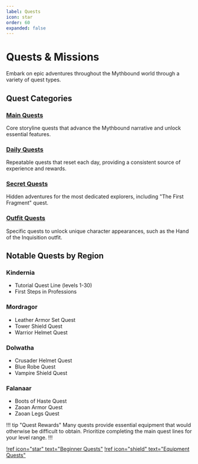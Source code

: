 ```yaml
---
label: Quests
icon: star
order: 60
expanded: false
---
```


# Quests & Missions

Embark on epic adventures throughout the Mythbound world through a variety of quest types.

## Quest Categories

### [Main Quests](main-quests.md)

Core storyline quests that advance the Mythbound narrative and unlock essential features.

### [Daily Quests](daily-quests.md)

Repeatable quests that reset each day, providing a consistent source of experience and rewards.

### [Secret Quests](secret-quests.md)

Hidden adventures for the most dedicated explorers, including "The First Fragment" quest.

### [Outfit Quests](outfit-quests.md)

Specific quests to unlock unique character appearances, such as the Hand of the Inquisition outfit.

## Notable Quests by Region

### Kindernia

- Tutorial Quest Line (levels 1-30)
- First Steps in Professions

### Mordragor

- Leather Armor Set Quest
- Tower Shield Quest
- Warrior Helmet Quest

### Dolwatha

- Crusader Helmet Quest
- Blue Robe Quest
- Vampire Shield Quest

### Falanaar

- Boots of Haste Quest
- Zaoan Armor Quest
- Zaoan Legs Quest

!!! tip "Quest Rewards"
Many quests provide essential equipment that would otherwise be difficult to obtain. Prioritize completing the main quest lines for your level range.
!!!

[!ref icon="star" text="Beginner Quests"](beginner-quests.md)
[!ref icon="shield" text="Equipment Quests"](equipment-quests.md)
